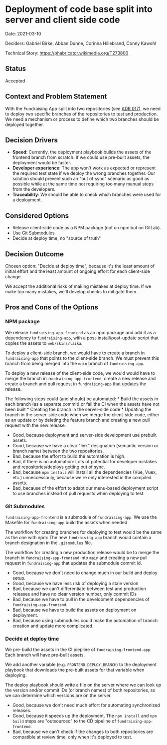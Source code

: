# Deployment of code base split into server and client side code

Date: 2021-03-10

Deciders: Gabriel Birke, Abban Dunne, Corinna Hillebrand, Conny Kawohl

Technical Story: https://phabricator.wikimedia.org/T273800

## Status

Accepted

## Context and Problem Statement

With the Fundraising App split into two repositories (see [ADR
017](./017_Split_Repositories.md)), we need to deploy two specific
branches of the repositories to test and production. We need a mechanism
or process to define which two branches should be deployed together.

## Decision Drivers 

* **Speed**: Currently, the deployment playbook builds the assets of the 
     frontend branch from scratch. If we could use pre-built assets, the deployment 
	 would be faster. 
* **Developer experience**: The app won't work as expected or represent
   the required test state if we deploy the wrong branches together. Our
  solution should prevent such an "out of sync" scenario as good as
  possible while at the same time not requiring too many manual steps from
  the developers.
* **Traceability**: We should be able to check which branches were used
	for a deployment.


## Considered Options

* Release client-side code as a NPM package (not on npm but on GitLab).
* Use Git Submodules
* Decide at deploy time, no "source of truth"

## Decision Outcome

Chosen option: "Decide at deploy time", because it's the least amount of
initial effort and the least amount of ongoing effort for each client-side change.

We accept the additional risks of making mistakes at deploy time. If we
make too many mistakes, we'll develop checks to mitigate them.

## Pros and Cons of the Options

### NPM package

We release `fundraising-app-frontend` as an npm package and add it as a
dependency to `fundraising-app`, with a post-install/post-update script
that copies the assets to `web/skins/laika`. 

To deploy a client-side branch, we would have to create a branch in
`fundraising-app` that points to the client-side branch. We must prevent this branch
from being merged into the `main` branch of `fundraising-app`.

To deploy a new release of the client-side code, we would would have to
merge the branch in `fundraising-app-frontend`, create a new release and
create a branch and pull request in `fundraising-app` that updates the release.

 The following steps could (and should) be automated:
	* Build the assets in each branch (as a separate commit) or fail the CI when the assets have not been built
	* Creating the branch in the server-side code
	* Updating the branch in the server-side code when we merge the client-side
	  code, either as an update or by deleting the feature branch and creating a new pull request with the new release.


* Good, because deployment and server-side development use prebuilt
  assets.
* Good, because we have a clear "link" designation (semantic version or branch
  name) between the two repositories.
* Bad, because the effort to build the automation is high.
* Bad, if there is no automation: Lots of potential for developer mistakes
  and repositories/deploys getting out of sync.
* Bad, because `npm install` will install all the dependencies (Vue, Vuex,
  etc.) unneccessarily, because we're only interested in the compiled
  assets.
* Bad, because of the effort to adapt our menu-based deployment script to use
  branches instead of pull requests when deploying to test.

### Git Submodules

`fundraising-app-frontend` is a submodule of `fundraising-app`. We use the
Makefile for `fundraising-app` build the assets when needed.

The workflow for creating branches for deploying to test would be the same
as the one with npm: The new `fundraising-app` branch would contain a
branch designation in the `.gitmodules` file.

The workflow for creating a new production release would be to merge the
branch in `fundraising-app-frontend` into `main` and creating a new pull
request in `fundraising-app` that updates the submodule commit id.

* Good, because we don't need to change much in our build and deploy
  setup.
* Good, because we have less risk of deploying a stale version
* Bad, because we can't differentiate between test and production releases
  and have no clear version number, only commit IDs
* Bad, because we have to pull in the development dependencies of
  `fundraising-app-frontend`.
* Bad, because we have to build the assets on deployment on deployment.
* Bad, because using submodules could make the automation of branch
  creation and update more complicated.

### Decide at deploy time

We pre-build the assets in the CI piepline of `fundraising-frontend-app`.
Each branch will have pre-built assets.

We add another variable (e.g. `FRONTEND_DEPLOY_BRANCH`) to the deployment
playbook that downloads the pre-built assets for that variable when
deploying. 

The deploy playbook should write a file on the server where we can look up
the version and/or commit IDs (or branch names) of both repositories, so
we can determine which versions are on the server.

* Good, because we don't need much effort for automating synchronized
  releases.
* Good, because it speeds up the deployment. The `npm install` and `npm
	build` steps are "outsourced" to the CD pipeline of `fundraising-app-frontend`.
* Bad, because we can't check if the changes to both repositories are
	compatible at review time, only when it's deployed to test.


